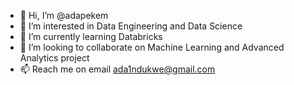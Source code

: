 - 👋 Hi, I’m @adapekem
- 👀 I’m interested in Data Engineering and Data Science
- 🌱 I’m currently learning Databricks
- 💞️ I’m looking to collaborate on Machine Learning and Advanced Analytics project
- 📫 Reach me on email ada1ndukwe@gmail.com

<!---
adapekem/adapekem is a ✨ special ✨ repository because its `README.md` (this file) appears on your GitHub profile.
You can click the Preview link to take a look at your changes.
--->
